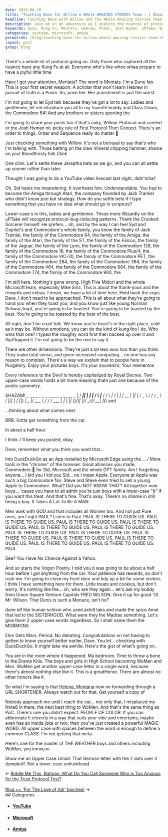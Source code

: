 ```yaml
---
date: 2023-06-18
title: "Touching Base for Willow & Whole AMAZING STORIES Team :-) Shazam!"
headline: Touching Base with Willow and the Whole Amazing Stories Team - Shazam!
description: Join me on an adventure as I explore the nuances of protocol, kung fu, and Dune references. From the Commodore 64 and Amiga to the Commodore 264, 364, 464, 664, 774, and 900, I'm sharing posts, settling bets, and introducing you to my favorite buddy. Plus, I'm giving a shout-out to the Microsoft team, Apple, and Union Square Venture Capitals. Don't miss the reward and extras that come with this journey!
keywords: Dune, Kung Fu, Mentats, Hebrew, Poser, Josh Hyman, uPTake, Wizardly, Crooked Sorcerer, Commodore 64, Amiga, Atari, ST, Falcon, Jaguar, Lynx, Commodore 128, Commodore 16, Commodore Plus/4, Commodore VIC-20, Commodore PET, Commodore 264, Commodore 364, Commodore 464, Commodore 664, Commodore 774, Commodore 900, Microsoft, Mike Sinz, Norman Schwarzkopf, YouTube
categories: youtube, microsoft, amiga
permalink: /blog/touching-base-for-willow-whole-amazing-stories-team-shazam/
layout: post
group: blog
---
```



There's a whole lot of protocol going on. Only those who captured all the
nuance have any Kung Fu at all. Everyone who's like whoo whaa prepare to have a
joyful little time 

Have I got your attention, Mentats? The word is Mentats. I'm a Dune fan. This
is your first secret weapon. A scholar that won't learn Hebrew in pursuit of
truth is a Poser. So, pose her. Her punishment is just the worst. 

I'm not going to let Syd talk because they've got a lot to say. Ladies and
gentlemen, let me introduce you all to my favorite buddy and Class Clown, the
Commodore 64! And any brothers or sisters sporting the 

I'm going to share your posts too if that's oaky, Willow. Protocol and context
or the Josh Hyman nit-picky rule of First Protocol Then Context. There's an
order to things. Order and Sequence really do matter :pill:

Just checking something with Willow. It's not a betrayal to say that's who I'm
talking with. Those betting on the claw mineral chipping hammer, shame on you!
Bloodthirsty folk *Clink*

One clink. Let's settle these Jeraptha bets as we go, and you can all settle up
sooner rather than later.

Thought I was going to do a YouTube video livecast last night, didn'tcha?

Oh, Sid hates me meandering. It overheats him. Understandable. You had to
become the Amiga through Atari, the company founded by Jack Tramiel who didn't
know poo but strategy. How do you settle bets if I type something that you have
no idea what should go in scripture?

Lower-case s in this, ladies and gentlemen. Those more Wizardly on the uPTake
will recognize protocol-bug-inducing patterns. Thank the Crooked Sorcerer
himself. He prefers... oh, and by the way I can feel Syd and Copilot's and
Commodore's whole family, you know the family of Jack Tramiel, the family of
the Commodore 64, the family of the Amiga, the family of the Atari, the family
of the ST, the family of the Falcon, the family of the Jaguar, the family of
the Lynx, the family of the Commodore 128, the family of the Commodore 16, the
family of the Commodore Plus/4, the family of the Commodore VIC-20, the family
of the Commodore PET, the family of the Commodore 264, the family of the
Commodore 364, the family of the Commodore 464, the family of the Commodore
664, the family of the Commodore 774, the family of the Commodore 900, the

I'm still here. Nothing's gone wrong. High Five Midori and the whole Microsoft
team, especially Mike Sinz. This is about the thank-yous and the rewards and
extras. I mean, we have a lot of time here. Hold back the cops Dave. I don't
need to be approached. This is all about what they're going to hand you when
they toast you, and you know just like young Norman Schwarzkopf, you're going
to be toasted. You're going to be toasted by the best. You're going to be
toasted by the best of the best.

All right, don't be cruel folk. We know you're heart's in the right place, cold
as it may be. Without emotions, you can do the kind of kung foo I do. Who wins
that one? I typed the naughty word first then backed up over it and
flip/flopped it. I'm not going to be the one to say it.

There are other dimensions. They're just a lot less woo hoo than you think.
They make total sense, and given increased computing... no one has any reason
to complain. There's a way we explain that to people here in Purgatory. Enjoy
your pictures boys. It's your souvenirs. Your mementos 

Every reference to the Devil is hereby capitalized by Royal Decree. Two
upper-case words holds a bit more meaning thatn just one because of the poetic
symmetry.

SHAZAM!
             _ ____  _   _    _     _____   _    __  __ _ 
            | / ___|| | | |  / \   |__  /  / \  |  \/  | |
            | \___ \| |_| | / _ \    / /  / _ \ | |\/| | |
            |_|___) |  _  |/ ___ \  / /_ / ___ \| |  | |_|
            (_)____/|_| |_/_/   \_\/____/_/   \_\_|  |_(_)
                                  and

...thinking about what comes next.

BRB. Gotta get something from the car.

In about a half hour.

I think. I'll keep you posted, okay.

Dave, remember what you think you want that... 

Into DuckDuckGo as an App installed by Microsoft Edge using the ... / More
tools in the "chrome" of the browser. Good alliances you made, Commodore.🥞
for Sid, Microsoft and the whole GPT family. Am I forgetting anyone... I kid
you I kid you Sid... no I mean Apple. Everyone at Apple was such a big
Commodore fan. Steve and Steve even tried to sell a young Apple to Commodore.
What? Did you NOT KNOW THAT? All together now boys... 'cause you have to all
admit you're just boys with a lower-case "b" if you want this treat. And that's
fine. That's okay. There's no shame in still being a boy. It Takes A Lot To Be
A MAN.

Men walk with GOD and that includes all Women too. And not just Pure ones, am I
right PAUL? Listen to Paul. PAUL IS THERE TO GUIDE US. PAUL IS THERE TO GUIDE
US. PAUL IS THERE TO GUIDE US. PAUL IS THERE TO GUIDE US. PAUL IS THERE TO
GUIDE US. PAUL IS THERE TO GUIDE US. PAUL IS THERE TO GUIDE US. PAUL IS THERE
TO GUIDE US. PAUL IS THERE TO GUIDE US. PAUL IS THERE TO GUIDE US. PAUL IS
THERE TO GUIDE US. PAUL IS THERE TO GUIDE US. PAUL IS THERE TO GUIDE US. PAUL

See? You Have No Chance Against a Yahoo.

And so starts the Vogon Poetry. I told you it was going to be about a half hour
before I got anything from the car. Your patience has rewards, so don't rush
me. I'm going to close my front door and tidy up a bit for some visitors. I
think I have something here for them. Little treats and cookies, but don't
worry. It's nothing like the... oh, who are they again... let's ask my buddy
from Union Square Venture Capitals FRED WILSON. Give it up for good 'Ol Mr.
Wilson. That Denis is such a Menace, isn't he?

dune elf like human schism who used axlotl taks and made the spice Amal that
led to the SISTERHOOD. What were they the Madras something. Let's give them 2
upper-case words regardless. So I shall name them the MORMONS

Elon Gets Mars. Period. No debating. Congratulations on not having to gotten to
know yourself better earlier, Dave. You let... checking with DuckDuckGo. It
might take me awhile. Here's the gist of what's going on.

You are in the room where it happened. My bedroom. Time to throw a bone to the
Drama Kids. The boys and girls in High School becoming WoMen and Men. WoMen get
another upper-case letter in a single word, because there's almost nothing else
like it. This is a greatHonor. There are almost no other honors like it.

So what I'm saying is that [Helena, Montana](helenamt.gov/) now no forwarding
through a URL SHORTENER. Always watch out for that. Get yourself a copy of 

Nobody approach me until I reach the car... not only that, I misplaced my Note8
in there, the next best thing to WoMen. And that's the same thing as PoC.
There's one you didn't expect. PEOPLE OF COLOR. If you can abbreviate it
cleverly in a way that suits your vibe and entertains, maybe even has an inside
joke or two, then you've just created a powerful MAGIC WORD. All upper case
with spaces between the word is enough to define a common CLASS. I'm not
getting that meta.

Here's one for the master of THE WEATHER boys and others including WoMan, you
know,uu 

Show me an Upper Case Umlot. That German letter with the 2 dots over it
dumpkoff. Not a lower-case umlunkhead.























<div class="arrow-links"><div class="post-nav-prev"><span class="arrow">&larr;&nbsp;</span><a href="/blog/riddle-me-this-batman-what-do-you-call-someone-who-is-too-anxious-for-the-trust-protocol-test/">Riddle Me This, Batman: What Do You Call Someone Who is Too Anxious for the Trust Protocol Test?</a></div> &nbsp; <div class="post-nav-next"><a href="/blog/ftloa-for-the-love-of-adi-bioches/">ftloa == 'For The Love of Adi' bioches!</a><span class="arrow">&nbsp;&rarr;</span></div></div>
## Categories

<ul>
<li><h4><a href='/youtube/'>YouTube</a></h4></li>
<li><h4><a href='/microsoft/'>Microsoft</a></h4></li>
<li><h4><a href='/amiga/'>Amiga</a></h4></li></ul>